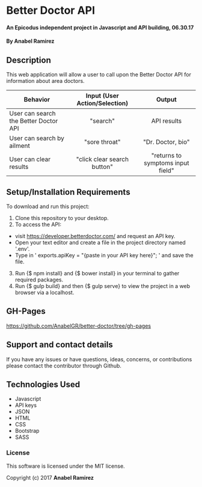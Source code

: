 # Better Doctor API

#### An Epicodus independent project in Javascript and API building, 06.30.17

#### **By Anabel Ramirez**

## Description

This web application will allow a user to call upon the Better Doctor API for information about area doctors.

|Behavior| Input (User Action/Selection) |Output|
|---|:---:|:---:|
|User can search the Better Doctor API| "search"|API results|
|User can search by ailment|"sore throat"|"Dr. Doctor, bio"|
|User can clear results|"click clear search button"|"returns to symptoms input field"|

## Setup/Installation Requirements

To download and run this project:
1. Clone this repository to your desktop.
2. To access the API:
  * visit https://developer.betterdoctor.com/ and request an API key.
  * Open your text editor and create a file in the project directory named '.env'.
  * Type in ' exports.apiKey = "{paste in your API key here}"; ' and save the file.
3. Run {$ npm install} and {$ bower install} in your terminal to gather required packages.
4. Run {$ gulp build} and then {$ gulp serve} to view the project in a web browser via a localhost.


## GH-Pages

https://github.com/AnabelGR/better-doctor/tree/gh-pages

## Support and contact details

If you have any issues or have questions, ideas, concerns, or contributions please contact the contributor through Github.

## Technologies Used

* Javascript
* API keys
* JSON
* HTML
* CSS
* Bootstrap
* SASS

### License
This software is licensed under the MIT license.

Copyright (c) 2017 **Anabel Ramirez**
